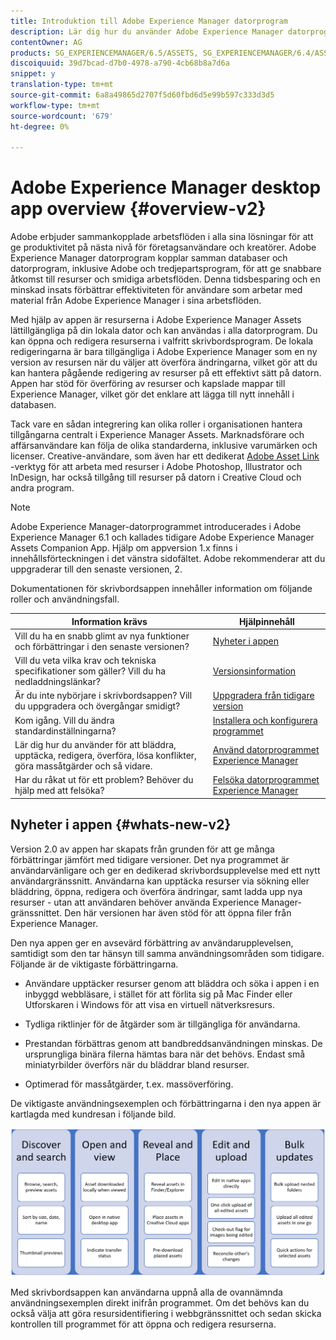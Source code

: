 ```yaml
---
title: Introduktion till Adobe Experience Manager datorprogram
description: Lär dig hur du använder Adobe Experience Manager datorprogram för att optimera arbetsflödena för resurshantering för kreativa användare när du använder Adobe Experience Manager Assets direkt från skrivbordet.
contentOwner: AG
products: SG_EXPERIENCEMANAGER/6.5/ASSETS, SG_EXPERIENCEMANAGER/6.4/ASSETS, SG_EXPERIENCEMANAGER/6.3/ASSETS
discoiquuid: 39d7bcad-d7b0-4978-a790-4cb68b8a7d6a
snippet: y
translation-type: tm+mt
source-git-commit: 6a8a49865d2707f5d60fbd6d5e99b597c333d3d5
workflow-type: tm+mt
source-wordcount: '679'
ht-degree: 0%

---
```



# Adobe Experience Manager desktop app overview {#overview-v2}

Adobe erbjuder sammankopplade arbetsflöden i alla sina lösningar för att ge produktivitet på nästa nivå för företagsanvändare och kreatörer. Adobe Experience Manager datorprogram kopplar samman databaser och datorprogram, inklusive Adobe och tredjepartsprogram, för att ge snabbare åtkomst till resurser och smidiga arbetsflöden. Denna tidsbesparing och en minskad insats förbättrar effektiviteten för användare som arbetar med material från Adobe Experience Manager i sina arbetsflöden.

Med hjälp av appen är resurserna i Adobe Experience Manager Assets lättillgängliga på din lokala dator och kan användas i alla datorprogram. Du kan öppna och redigera resurserna i valfritt skrivbordsprogram. De lokala redigeringarna är bara tillgängliga i Adobe Experience Manager som en ny version av resursen när du väljer att överföra ändringarna, vilket gör att du kan hantera pågående redigering av resurser på ett effektivt sätt på datorn. Appen har stöd för överföring av resurser och kapslade mappar till Experience Manager, vilket gör det enklare att lägga till nytt innehåll i databasen.

Tack vare en sådan integrering kan olika roller i organisationen hantera tillgångarna centralt i Experience Manager Assets. Marknadsförare och affärsanvändare kan följa de olika standarderna, inklusive varumärken och licenser. Creative-användare, som även har ett dedikerat [Adobe Asset Link](https://www.adobe.com/marketing/experience-manager-assets/adobe-asset-link.html) -verktyg för att arbeta med resurser i Adobe Photoshop, Illustrator och InDesign, har också tillgång till resurser på datorn i Creative Cloud och andra program.

>[!NOTE]
>
>Adobe Experience Manager-datorprogrammet introducerades i Adobe Experience Manager 6.1 och kallades tidigare Adobe Experience Manager Assets Companion App. Hjälp om appversion 1.x finns i innehållsförteckningen i det vänstra sidofältet. Adobe rekommenderar att du uppgraderar till den senaste versionen, 2.

Dokumentationen för skrivbordsappen innehåller information om följande roller och användningsfall.

| Information krävs | Hjälpinnehåll |
|--- |--- |
| Vill du ha en snabb glimt av nya funktioner och förbättringar i den senaste versionen? | [Nyheter i appen](#whats-new-v2) |
| Vill du veta vilka krav och tekniska specifikationer som gäller? Vill du ha nedladdningslänkar? | [Versionsinformation](release-notes.md) |
| Är du inte nybörjare i skrivbordsappen? Vill du uppgradera och övergångar smidigt? | [Uppgradera från tidigare version](install-upgrade.md#upgrade-from-previous-version) |
| Kom igång. Vill du ändra standardinställningarna? | [Installera och konfigurera programmet](install-upgrade.md) |
| Lär dig hur du använder för att bläddra, upptäcka, redigera, överföra, lösa konflikter, göra massåtgärder och så vidare. | [Använd datorprogrammet Experience Manager](using.md) |
| Har du råkat ut för ett problem? Behöver du hjälp med att felsöka? | [Felsöka datorprogrammet Experience Manager](troubleshoot.md) |

## Nyheter i appen {#whats-new-v2}

Version 2.0 av appen har skapats från grunden för att ge många förbättringar jämfört med tidigare versioner. Det nya programmet är användarvänligare och ger en dedikerad skrivbordsupplevelse med ett nytt användargränssnitt. Användarna kan upptäcka resurser via sökning eller bläddring, öppna, redigera och överföra ändringar, samt ladda upp nya resurser - utan att användaren behöver använda Experience Manager-gränssnittet. Den här versionen har även stöd för att öppna filer från Experience Manager.

Den nya appen ger en avsevärd förbättring av användarupplevelsen, samtidigt som den tar hänsyn till samma användningsområden som tidigare. Följande är de viktigaste förbättringarna.

* Användare upptäcker resurser genom att bläddra och söka i appen i en inbyggd webbläsare, i stället för att förlita sig på Mac Finder eller Utforskaren i Windows för att visa en virtuell nätverksresurs.

* Tydliga riktlinjer för de åtgärder som är tillgängliga för användarna.

* Prestandan förbättras genom att bandbreddsanvändningen minskas. De ursprungliga binära filerna hämtas bara när det behövs. Endast små miniatyrbilder överförs när du bläddrar bland resurser.

* Optimerad för massåtgärder, t.ex. massöverföring.

De viktigaste användningsexemplen och förbättringarna i den nya appen är kartlagda med kundresan i följande bild.

![Nyheter i Experience Manager](assets/aem_desktop_app_usecases_v2.png)

Med skrivbordsappen kan användarna uppnå alla de ovannämnda användningsexemplen direkt inifrån programmet. Om det behövs kan du också välja att göra resursidentifiering i webbgränssnittet och sedan skicka kontrollen till programmet för att öppna och redigera resurserna.
